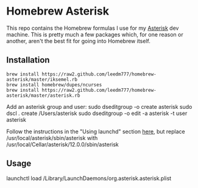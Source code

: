 # Homebrew Asterisk
This repo contains the Homebrew formulas I use for my [Asterisk][ast] dev
machine. This is pretty much a few packages which, for one reason or
another, aren't the best fit for going into Homebrew itself.
 
## Installation
    brew install https://raw2.github.com/leedm777/homebrew-asterisk/master/iksemel.rb
    brew install homebrew/dupes/ncurses
    brew install https://raw2.github.com/leedm777/homebrew-asterisk/master/asterisk.rb

Add an asterisk group and user:
    sudo dseditgroup -o create asterisk
    sudo dscl . create /Users/asterisk
    sudo dseditgroup -o edit -a asterisk -t user asterisk

Follow the instructions in the "Using launchd" section [here][voip-info], but replace /usr/local/asterisk/sbin/asterisk with /usr/local/Cellar/asterisk/12.0.0/sbin/asterisk

## Usage
  launchctl load /Library/LaunchDaemons/org.asterisk.asterisk.plist

[ast]: http://asterisk.org/
[voip-info]: http://www.voip-info.org/wiki/view/Building+Asterisk+on+MacOSX
